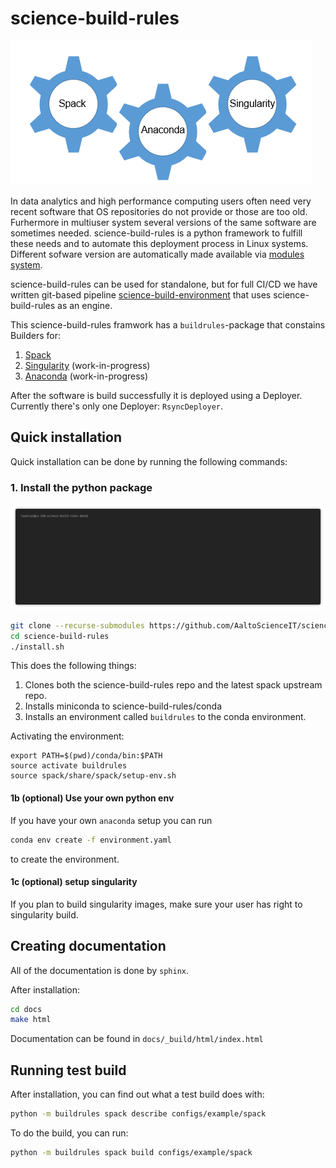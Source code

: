 # science-build-rules

![](docs/images/wheel.gif)

In data analytics and high performance computing users often need very recent software that OS repositories do not provide or those are too old. Furhermore in 
multiuser system several versions of the same software are sometimes needed. science-build-rules is a python framework to fulfill these needs and to automate 
this deployment process in Linux systems. Different sofware version are automatically made available via [modules system](https://lmod.readthedocs.io).

science-build-rules can be used for standalone, but for full CI/CD we have written git-based pipeline 
[science-build-environment](https://github.com/AaltoScienceIT/science-build-environment) that uses science-build-rules as an engine.

This science-build-rules framwork has a `buildrules`-package that constains Builders for:

1. [Spack](https://spack.io)
2. [Singularity](https://sylabs.io/singularity) (work-in-progress)
3. [Anaconda](https://anaconda.org) (work-in-progress)

After the software is build successfully it is deployed using a Deployer. Currently there's only one Deployer: `RsyncDeployer`.

## Quick installation

Quick installation can be done by running the following commands:


### 1. Install the python package 

![](docs/images/install.gif)

```sh
git clone --recurse-submodules https://github.com/AaltoScienceIT/science-build-rules.git
cd science-build-rules
./install.sh
```

This does the following things:

1. Clones both the science-build-rules repo and the latest spack upstream repo.
2. Installs miniconda to science-build-rules/conda
3. Installs an environment called `buildrules` to the conda environment.

Activating the environment:
```
export PATH=$(pwd)/conda/bin:$PATH
source activate buildrules
source spack/share/spack/setup-env.sh
```

#### 1b (optional) Use your own python env

If you have your own `anaconda` setup you can run
```sh
conda env create -f environment.yaml
```
to create the environment.

#### 1c (optional) setup singularity

If you plan to build singularity images, make sure your user has right to singularity build.

## Creating documentation

All of the documentation is done by `sphinx`. 

After installation:

```sh
cd docs
make html
```

Documentation can be found in `docs/_build/html/index.html`

## Running test build

After installation, you can find out what a test build does with:

```sh
python -m buildrules spack describe configs/example/spack
```

To do the build, you can run:

```sh
python -m buildrules spack build configs/example/spack
```
